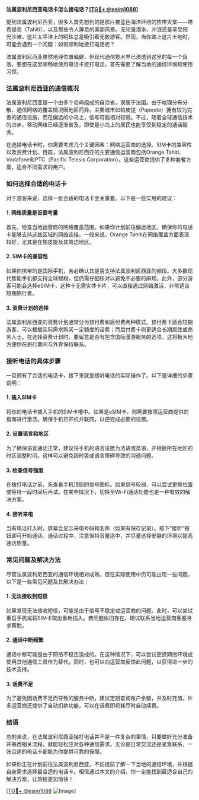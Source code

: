 **法属波利尼西亚电话卡怎么接电话？[[TG💪+ @esim1088](https://t.me/s/esim1088)]**

提到法属波利尼西亚，很多人首先想到的是那片被蓝色海洋环绕的热带天堂——塔希提岛（Tahiti），以及那些令人屏息的美丽风景。无论是潜水、冲浪还是享受阳光沙滩，这片太平洋上的明珠总是吸引着无数游客。然而，当你踏上这片土地时，可能会遇到一个问题：如何顺利地接打电话呢？

法属波利尼西亚虽然地理位置偏僻，但现代通信技术早已渗透到这里的每一个角落。要想在这里顺畅地使用电话卡接打电话，首先需要了解当地的通信环境和使用习惯。

### 法属波利尼西亚的通信概况

法属波利尼西亚是一个由多个岛屿组成的自治省，隶属于法国。由于地理分布分散，通信网络的覆盖情况因地区而异。主要城市如帕皮提（Papeete）拥有较为完善的通信设施，而在偏远的小岛上，信号可能相对较弱。不过，随着全球通信技术的进步，移动网络已经逐渐普及，即使是小岛上的居民也能享受到稳定的通话服务。

在选择电话卡时，你需要考虑几个关键因素：网络运营商的选择、SIM卡的兼容性以及资费计划。目前，法属波利尼西亚的主要通信运营商包括Orange Tahiti、Vodafone和PTC（Pacific Telesis Corporation）。这些运营商提供了多种套餐方案，适合不同需求的用户。

### 如何选择合适的电话卡

对于游客来说，选择一张合适的电话卡至关重要。以下是一些实用的建议：

#### 1. 网络质量是首要考量
首先，检查当地运营商的网络覆盖范围。如果你计划前往偏远地区，确保你的电话卡能够支持这些区域的网络连接。一般来说，Orange Tahiti在网络覆盖方面表现较好，尤其是在帕皮提及其周边地区。

#### 2. SIM卡的兼容性
如果你携带的是国际手机，务必确认其是否支持法属波利尼西亚的频段。大多数现代智能手机都支持全球频段，但仍需仔细核对以避免不必要的麻烦。此外，部分游客可能会选择eSIM卡，这种卡无需实体卡片，可以直接通过网络激活，非常适合短期旅行者。

#### 3. 资费计划的选择
法属波利尼西亚的资费计划通常分为预付费和后付费两种模式。预付费卡适合短期游客，可以根据实际需求购买一定额度的话费；而后付费卡则更适合长期居住或商务人士。在选择资费计划时，要留意是否有包含国际漫游服务的选项，这将极大地方便你在旅行期间与外界保持联系。

### 接听电话的具体步骤

一旦拥有了合适的电话卡，接下来就是接听电话的实际操作了。以下是详细的步骤说明：

#### 1. 插入SIM卡
将你的电话卡插入手机的SIM卡槽中。如果是eSIM卡，则需要按照运营商提供的指南进行激活。确保手机已开机并联网，以便完成必要的设置。

#### 2. 设置语言和地区
为了确保语音通话正常，建议将手机的语言设置为法语或英语，并根据所在地区的时区调整时间。这样可以避免因时差或语言障碍导致的沟通问题。

#### 3. 检查信号强度
在拨打电话之前，先查看手机顶部的信号图标。如果信号较弱，可以尝试更换位置或等待一段时间后再试。在某些情况下，切换至Wi-Fi通话功能也是一种有效的解决方案。

#### 4. 接听来电
当有电话打入时，屏幕会显示来电号码和名称（如果有保存记录）。按下“接听”按钮即可开始通话。通话过程中，注意保持音量适中，并尽量选择安静的环境以提高通话质量。

### 常见问题及解决方法

尽管法属波利尼西亚的通信环境相对成熟，但在实际使用中仍可能出现一些问题。以下是一些常见问题及其解决办法：

#### 1. 无法接收到短信
如果发现无法接收短信，可能是由于信号不稳定或运营商的问题。此时，可以尝试重启手机或将SIM卡取出重新插入。若问题依旧存在，建议联系当地运营商客服寻求帮助。

#### 2. 通话中断频繁
通话中断可能是由于网络不稳定造成的。在这种情况下，可以尝试更换网络环境或使用其他通信工具作为替代。同时，也可以向运营商反馈此问题，以获得进一步的技术支持。

#### 3. 话费不足
为了避免因话费不足而导致的服务中断，建议定期查询账户余额，并及时充值。许多运营商还提供了自动扣款功能，可以在话费即将耗尽时自动续费。

### 结语

总的来说，在法属波利尼西亚接打电话并不是一件复杂的事情，只要做好充分准备并熟悉相关流程，就能轻松应对各种通信需求。无论是日常交流还是紧急联系，一张合适的电话卡都能为你提供可靠的保障。

如果你正在计划前往法属波利尼西亚，不妨提前了解一下当地的通信环境，并根据自身需求选择最合适的电话卡。相信通过本文的介绍，你一定能找到最适合自己的解决方案，让旅程更加愉快！

[[TG💪+ @esim1088](https://t.me/s/esim1088) ![Image](https://i.postimg.cc/4NQfJmqS/Snipaste-2025-05-13-00-14-12.png)]